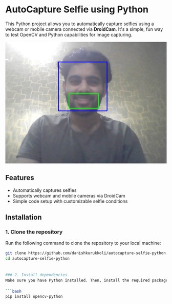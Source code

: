 # AutoCapture Selfie using Python

This Python project allows you to automatically capture selfies using a webcam or mobile camera connected via **DroidCam**. It's a simple, fun way to test OpenCV and Python capabilities for image capturing.

![AutoCapture Selfie](captured_image.jpg)

## Features

- Automatically captures selfies
- Supports webcam and mobile cameras via DroidCam
- Simple code setup with customizable selfie conditions

## Installation

### 1. Clone the repository

Run the following command to clone the repository to your local machine:

```bash
git clone https://github.com/danishkurukkoli/autocapture-selfie-python.git
cd autocapture-selfie-python


### 2. Install dependencies
Make sure you have Python installed. Then, install the required packages:

```bash
pip install opencv-python
